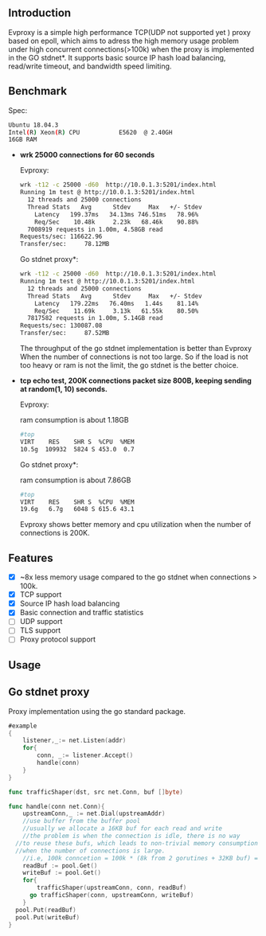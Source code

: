 ## Introduction

Evproxy is a simple high performance TCP(UDP not supported yet ) proxy based on epoll, which aims to adress the high memory usage problem under high concurrent connections(>100k) when the proxy is implemented in the GO stdnet*. It supports basic source IP hash load balancing, read/write timeout, and bandwidth speed limiting.

## Benchmark

Spec:  

```bash
Ubuntu 18.04.3
Intel(R) Xeon(R) CPU           E5620  @ 2.40GH
16GB RAM
```

- **wrk 25000 connections for 60 seconds**
    
    Evproxy:
    
    ```bash
    wrk -t12 -c 25000 -d60  http://10.0.1.3:5201/index.html
    Running 1m test @ http://10.0.1.3:5201/index.html
      12 threads and 25000 connections
      Thread Stats   Avg      Stdev     Max   +/- Stdev
        Latency   199.37ms   34.13ms 746.51ms   78.96%
        Req/Sec    10.48k     2.23k   68.46k    90.88%
      7008919 requests in 1.00m, 4.58GB read
    Requests/sec: 116622.96
    Transfer/sec:     78.12MB
    ```
    
    Go stdnet proxy*:
    
    ```bash
    wrk -t12 -c 25000 -d60  http://10.0.1.3:5201/index.html
    Running 1m test @ http://10.0.1.3:5201/index.html
      12 threads and 25000 connections
      Thread Stats   Avg      Stdev     Max   +/- Stdev
        Latency   179.22ms   76.40ms   1.44s    81.14%
        Req/Sec    11.69k     3.13k   61.55k    80.50%
      7817582 requests in 1.00m, 5.14GB read
    Requests/sec: 130087.08
    Transfer/sec:     87.52MB
    ```
    
    The throughput of the go stdnet implementation is better than Evproxy When the number of connections is not too large. So if the load is not too heavy or ram is not the limit, the go stdnet is the better choice.
    
- **tcp echo test, 200K connections  packet size 800B, keeping sending at random(1, 10) seconds.**
    
    Evproxy:
    
    ram consumption is about 1.18GB 
    
    ```bash
    #top
    VIRT    RES    SHR S  %CPU  %MEM                                
    10.5g  109932  5824 S 453.0  0.7 
    ```
    
    Go stdnet proxy*:
    
    ram consumption is about 7.86GB 
    
    ```bash
    #top
    VIRT    RES    SHR S  %CPU  %MEM                                
    19.6g   6.7g   6048 S 615.6 43.1
    ```
    
    Evproxy shows better memory and cpu utilization when the number of connections is 200K. 
    

## Features

- [x]  ~8x less memory usage compared to the go stdnet when connections > 100k.
- [x]  TCP support
- [x]  Source IP hash load balancing
- [x]  Basic connection and traffic statistics
- [ ]  UDP support
- [ ]  TLS support
- [ ]  Proxy protocol support

## Usage

## Go stdnet proxy

Proxy implementation using the go standard package.

```go
#example
{
	listener,_:= net.Listen(addr)
	for{
		conn, _:= listener.Accept()
		handle(conn)
	}
}

func trafficShaper(dst, src net.Conn, buf []byte)

func handle(conn net.Conn){
	upstreamConn,_ := net.Dial(upstreamAddr)
	//use buffer from the buffer pool
	//usually we allocate a 16KB buf for each read and write
	//the problem is when the connection is idle, there is no way 
  //to reuse these bufs, which leads to non-trivial memory consumption
  //when the number of connections is large.
	//i.e, 100k conncetion = 100k * (8k from 2 gorutines + 32KB buf) = 3.8GB  
	readBuf := pool.Get()
	writeBuf := pool.Get()
	for{
		trafficShaper(upstreamConn, conn, readBuf)
	  go trafficShaper(conn, upstreamConn, writeBuf)
	}
  pool.Put(readBuf)
  pool.Put(writeBuf)
}

```